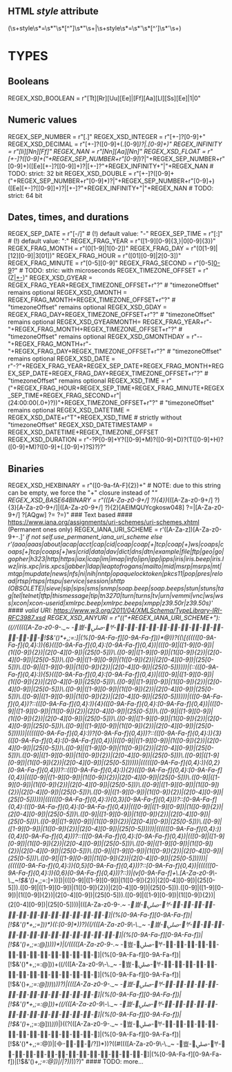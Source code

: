 ## HTML *style* attribute
(\s+style\s*=\s*"\s*[^"]\s*"\s+|\s+style\s*=\s*'\s*[^']\s*'\s+)

# TYPES
## Booleans
REGEX_XSD_BOOLEAN   = r"[Tt][Rr][Uu][Ee]|[Ff][Aa][Ll][Ss][Ee]|1|0"
## Numeric values
REGEX_SEP_NUMBER    = r"[.]"
REGEX_XSD_INTEGER   = r"[+-]?[0-9]+"
REGEX_XSD_DECIMAL   = r"[+-]?([0-9]+(\.[0-9]*)?|\.[0-9]+)"
REGEX_INFINITY      = r"[Ii][Nn][Ff]"
REGEX_NAN           = r"[Nn][Aa][Nn]"
REGEX_XSD_FLOAT     = r"[+-]?([0-9]+("+REGEX_SEP_NUMBER+r"[0-9]*)?|"+REGEX_SEP_NUMBER+r"[0-9]+)([Ee][+-]?[[0-9]]+)?|[+-]?"+REGEX_INFINITY+"|"+REGEX_NAN # TODO: strict: 32 bit
REGEX_XSD_DOUBLE    = r"[+-]?([0-9]+("+REGEX_SEP_NUMBER+r"[0-9]*)?|"+REGEX_SEP_NUMBER+r"[0-9]+)([Ee][+-]?[[0-9]]+)?|[+-]?"+REGEX_INFINITY+"|"+REGEX_NAN # TODO: strict: 64 bit
## Dates, times, and durations
REGEX_SEP_DATE      = r"[-/]" # (!) default value: "-"
REGEX_SEP_TIME      = r"[:]" # (!) default value: ":"
REGEX_FRAG_YEAR     = r"([1-9][0-9]{3,}|0[0-9]{3})"
REGEX_FRAG_MONTH    = r"(0[1-9]|1[0-2])"
REGEX_FRAG_DAY      = r"(0[1-9]|[12][0-9]|3[01])"
REGEX_FRAG_HOUR     = r"([01][0-9]|2[0-3])"
REGEX_FRAG_MINUTE   = r"[0-5][0-9]"
REGEX_FRAG_SECOND   = r"[0-5][0-9](\.[0-9]+)?" # TODO: stric: with microseconds
REGEX_TIMEZONE_OFFSET = r"(Z|[+-]((0[0-9]|1[0-3]):[0-5][0-9]|14:00))"
REGEX_XSD_GYEAR     = REGEX_FRAG_YEAR+REGEX_TIMEZONE_OFFSET+r"?" # "timezoneOffset" remains optional
REGEX_XSD_GMONTH    = REGEX_FRAG_MONTH+REGEX_TIMEZONE_OFFSET+r"?" # "timezoneOffset" remains optional
REGEX_XSD_GDAY      = REGEX_FRAG_DAY+REGEX_TIMEZONE_OFFSET+r"?" # "timezoneOffset" remains optional
REGEX_XSD_GYEARMONTH= REGEX_FRAG_YEAR+r"-"+REGEX_FRAG_MONTH+REGEX_TIMEZONE_OFFSET+r"?" # "timezoneOffset" remains optional
REGEX_XSD_GMONTHDAY = r"--"+REGEX_FRAG_MONTH+r"-"+REGEX_FRAG_DAY+REGEX_TIMEZONE_OFFSET+r"?" # "timezoneOffset" remains optional
REGEX_XSD_DATE      = r"-?"+REGEX_FRAG_YEAR+REGEX_SEP_DATE+REGEX_FRAG_MONTH+REGEX_SEP_DATE+REGEX_FRAG_DAY+REGEX_TIMEZONE_OFFSET+r"?" # "timezoneOffset" remains optional
REGEX_XSD_TIME      = r"("+REGEX_FRAG_HOUR+REGEX_SEP_TIME+REGEX_FRAG_MINUTE+REGEX_SEP_TIME+REGEX_FRAG_SECOND+r"|(24:00:00(\.0+)?))"+REGEX_TIMEZONE_OFFSET+r"?"  # "timezoneOffset" remains optional
REGEX_XSD_DATETIME  = REGEX_XSD_DATE+r"T"+REGEX_XSD_TIME # strictly without "timezoneOffset"
REGEX_XSD_DATETIMESTAMP = REGEX_XSD_DATETIME+REGEX_TIMEZONE_OFFSET
REGEX_XSD_DURATION  = r"-?P[0-9]+Y?([0-9]+M)?([0-9]+D)?(T([0-9]+H)?([0-9]+M)?([0-9]+(\.[0-9]+)?S)?)?"
## Binaries
REGEX_XSD_HEXBINARY = r"([0-9a-fA-F]{2})+" # NOTE: due to this string can be empty, we force the "+" closure instead of "*"
REGEX_XSD_BASE64BINARY  = r"(([A-Za-z0-9+/] ?){4})*(([A-Za-z0-9+/] ?){3}[A-Za-z0-9+/]|([A-Za-z0-9+/] ?){2}[AEIMQUYcgkosw048] ?=|[A-Za-z0-9+/] ?[AQgw] ?= ?=)"
    ### Text based
    #### https://www.iana.org/assignments/uri-schemes/uri-schemes.xhtml (Permanent ones only)
REGEX_IANA_URI_SCHEME = r'([A-Za-z])[A-Za-z0-9+\-\.]*' if not self.use_permanent_iana_uri_scheme else r'(aaa|aaas|about|acap|acct|cap|cid|coap|coap[+]tcp|coap[+]ws|coaps|coaps[+]tcp|coaps[+]ws|crid|data|dav|dict|dns|dtn|example|file|ftp|geo|go|gopher|h323|http|https|iax|icap|im|imap|info|ipn|ipp|ipps|iris|iris.beep|iris.lwz|iris.xpc|iris.xpcs|jabber|ldap|leaptofrogans|mailto|mid|msrp|msrps|mt|mtqp|mupdate|news|nfs|ni|nih|nntp|opaquelocktoken|pkcs11|pop|pres|reload|rtsp|rtsps|rtspu|service|session|shttp (OBSOLETE)|sieve|sip|sips|sms|snmp|soap.beep|soap.beeps|stun|stuns|tag|tel|telnet|tftp|thismessage|tip|tn3270|turn|turns|tv|urn|vemmi|vnc|ws|wss|xcon|xcon-userid|xmlrpc.beep|xmlrpc.beeps|xmpp|z39.50r|z39.50s)'
    #### valid URI: https://www.w3.org/2011/04/XMLSchema/TypeLibrary-IRI-RFC3987.xsd
REGEX_XSD_ANYURI = r"(("+REGEX_IANA_URI_SCHEME+"):((//(((([A-Za-z0-9\-\._~ -퟿豈-﷏ﷰ-￯𐀀-🿽𠀀-𯿽𰀀-𿿽񀀀-񏿽񐀀-񟿽񠀀-񯿽񰀀-񿿽򀀀-򏿽򐀀-򟿽򠀀-򯿽򰀀-򿿽󀀀-󏿽󐀀-󟿽󡀀-󯿽!$&'()*+,;=:]|(%[0-9A-Fa-f][0-9A-Fa-f]))*@))?((\[((((([0-9A-Fa-f]{0,4}:)){6}(([0-9A-Fa-f]{0,4}:[0-9A-Fa-f]{0,4})|(([0-9]|([1-9][0-9])|(1([0-9]){2})|(2[0-4][0-9])|(25[0-5]))\.([0-9]|([1-9][0-9])|(1([0-9]){2})|(2[0-4][0-9])|(25[0-5]))\.([0-9]|([1-9][0-9])|(1([0-9]){2})|(2[0-4][0-9])|(25[0-5]))\.([0-9]|([1-9][0-9])|(1([0-9]){2})|(2[0-4][0-9])|(25[0-5])))))|(::(([0-9A-Fa-f]{0,4}:)){5}(([0-9A-Fa-f]{0,4}:[0-9A-Fa-f]{0,4})|(([0-9]|([1-9][0-9])|(1([0-9]){2})|(2[0-4][0-9])|(25[0-5]))\.([0-9]|([1-9][0-9])|(1([0-9]){2})|(2[0-4][0-9])|(25[0-5]))\.([0-9]|([1-9][0-9])|(1([0-9]){2})|(2[0-4][0-9])|(25[0-5]))\.([0-9]|([1-9][0-9])|(1([0-9]){2})|(2[0-4][0-9])|(25[0-5])))))|(([0-9A-Fa-f]{0,4})?::(([0-9A-Fa-f]{0,4}:)){4}(([0-9A-Fa-f]{0,4}:[0-9A-Fa-f]{0,4})|(([0-9]|([1-9][0-9])|(1([0-9]){2})|(2[0-4][0-9])|(25[0-5]))\.([0-9]|([1-9][0-9])|(1([0-9]){2})|(2[0-4][0-9])|(25[0-5]))\.([0-9]|([1-9][0-9])|(1([0-9]){2})|(2[0-4][0-9])|(25[0-5]))\.([0-9]|([1-9][0-9])|(1([0-9]){2})|(2[0-4][0-9])|(25[0-5])))))|((((([0-9A-Fa-f]{0,4}:))?[0-9A-Fa-f]{0,4}))?::(([0-9A-Fa-f]{0,4}:)){3}(([0-9A-Fa-f]{0,4}:[0-9A-Fa-f]{0,4})|(([0-9]|([1-9][0-9])|(1([0-9]){2})|(2[0-4][0-9])|(25[0-5]))\.([0-9]|([1-9][0-9])|(1([0-9]){2})|(2[0-4][0-9])|(25[0-5]))\.([0-9]|([1-9][0-9])|(1([0-9]){2})|(2[0-4][0-9])|(25[0-5]))\.([0-9]|([1-9][0-9])|(1([0-9]){2})|(2[0-4][0-9])|(25[0-5])))))|((((([0-9A-Fa-f]{0,4}:)){0,2}[0-9A-Fa-f]{0,4}))?::(([0-9A-Fa-f]{0,4}:)){2}(([0-9A-Fa-f]{0,4}:[0-9A-Fa-f]{0,4})|(([0-9]|([1-9][0-9])|(1([0-9]){2})|(2[0-4][0-9])|(25[0-5]))\.([0-9]|([1-9][0-9])|(1([0-9]){2})|(2[0-4][0-9])|(25[0-5]))\.([0-9]|([1-9][0-9])|(1([0-9]){2})|(2[0-4][0-9])|(25[0-5]))\.([0-9]|([1-9][0-9])|(1([0-9]){2})|(2[0-4][0-9])|(25[0-5])))))|((((([0-9A-Fa-f]{0,4}:)){0,3}[0-9A-Fa-f]{0,4}))?::[0-9A-Fa-f]{0,4}:(([0-9A-Fa-f]{0,4}:[0-9A-Fa-f]{0,4})|(([0-9]|([1-9][0-9])|(1([0-9]){2})|(2[0-4][0-9])|(25[0-5]))\.([0-9]|([1-9][0-9])|(1([0-9]){2})|(2[0-4][0-9])|(25[0-5]))\.([0-9]|([1-9][0-9])|(1([0-9]){2})|(2[0-4][0-9])|(25[0-5]))\.([0-9]|([1-9][0-9])|(1([0-9]){2})|(2[0-4][0-9])|(25[0-5])))))|((((([0-9A-Fa-f]{0,4}:)){0,4}[0-9A-Fa-f]{0,4}))?::(([0-9A-Fa-f]{0,4}:[0-9A-Fa-f]{0,4})|(([0-9]|([1-9][0-9])|(1([0-9]){2})|(2[0-4][0-9])|(25[0-5]))\.([0-9]|([1-9][0-9])|(1([0-9]){2})|(2[0-4][0-9])|(25[0-5]))\.([0-9]|([1-9][0-9])|(1([0-9]){2})|(2[0-4][0-9])|(25[0-5]))\.([0-9]|([1-9][0-9])|(1([0-9]){2})|(2[0-4][0-9])|(25[0-5])))))|((((([0-9A-Fa-f]{0,4}:)){0,5}[0-9A-Fa-f]{0,4}))?::[0-9A-Fa-f]{0,4})|((((([0-9A-Fa-f]{0,4}:)){0,6}[0-9A-Fa-f]{0,4}))?::))|(v[0-9A-Fa-f]+\.[A-Za-z0-9\-\._~!$&'()*+,;=:]+))\])|(([0-9]|([1-9][0-9])|(1([0-9]){2})|(2[0-4][0-9])|(25[0-5]))\.([0-9]|([1-9][0-9])|(1([0-9]){2})|(2[0-4][0-9])|(25[0-5]))\.([0-9]|([1-9][0-9])|(1([0-9]){2})|(2[0-4][0-9])|(25[0-5]))\.([0-9]|([1-9][0-9])|(1([0-9]){2})|(2[0-4][0-9])|(25[0-5])))|(([A-Za-z0-9\-\._~ -퟿豈-﷏ﷰ-￯𐀀-🿽𠀀-𯿽𰀀-𿿽񀀀-񏿽񐀀-񟿽񠀀-񯿽񰀀-񿿽򀀀-򏿽򐀀-򟿽򠀀-򯿽򰀀-򿿽󀀀-󏿽󐀀-󟿽󡀀-󯿽]|(%[0-9A-Fa-f][0-9A-Fa-f])|[!$&'()*+,;=]))*)((:[0-9]*))?)((/(([A-Za-z0-9\-\._~ -퟿豈-﷏ﷰ-￯𐀀-🿽𠀀-𯿽𰀀-𿿽񀀀-񏿽񐀀-񟿽񠀀-񯿽񰀀-񿿽򀀀-򏿽򐀀-򟿽򠀀-򯿽򰀀-򿿽󀀀-󏿽󐀀-󟿽󡀀-󯿽]|(%[0-9A-Fa-f][0-9A-Fa-f])|[!$&'()*+,;=:@]))*))*)|(/(((([A-Za-z0-9\-\._~ -퟿豈-﷏ﷰ-￯𐀀-🿽𠀀-𯿽𰀀-𿿽񀀀-񏿽񐀀-񟿽񠀀-񯿽񰀀-񿿽򀀀-򏿽򐀀-򟿽򠀀-򯿽򰀀-򿿽󀀀-󏿽󐀀-󟿽󡀀-󯿽]|(%[0-9A-Fa-f][0-9A-Fa-f])|[!$&'()*+,;=:@]))+((/(([A-Za-z0-9\-\._~ -퟿豈-﷏ﷰ-￯𐀀-🿽𠀀-𯿽𰀀-𿿽񀀀-񏿽񐀀-񟿽񠀀-񯿽񰀀-񿿽򀀀-򏿽򐀀-򟿽򠀀-򯿽򰀀-򿿽󀀀-󏿽󐀀-󟿽󡀀-󯿽]|(%[0-9A-Fa-f][0-9A-Fa-f])|[!$&'()*+,;=:@]))*))*))?)|((([A-Za-z0-9\-\._~ -퟿豈-﷏ﷰ-￯𐀀-🿽𠀀-𯿽𰀀-𿿽񀀀-񏿽񐀀-񟿽񠀀-񯿽񰀀-񿿽򀀀-򏿽򐀀-򟿽򠀀-򯿽򰀀-򿿽󀀀-󏿽󐀀-󟿽󡀀-󯿽]|(%[0-9A-Fa-f][0-9A-Fa-f])|[!$&'()*+,;=:@]))+((/(([A-Za-z0-9\-\._~ -퟿豈-﷏ﷰ-￯𐀀-🿽𠀀-𯿽𰀀-𿿽񀀀-񏿽񐀀-񟿽񠀀-񯿽񰀀-񿿽򀀀-򏿽򐀀-򟿽򠀀-򯿽򰀀-򿿽󀀀-󏿽󐀀-󟿽󡀀-󯿽]|(%[0-9A-Fa-f][0-9A-Fa-f])|[!$&'()*+,;=:@]))*))*)|)((\?(([A-Za-z0-9\-\._~ -퟿豈-﷏ﷰ-￯𐀀-🿽𠀀-𯿽𰀀-𿿽񀀀-񏿽񐀀-񟿽񠀀-񯿽񰀀-񿿽򀀀-򏿽򐀀-򟿽򠀀-򯿽򰀀-򿿽󀀀-󏿽󐀀-󟿽󡀀-󯿽]|(%[0-9A-Fa-f][0-9A-Fa-f])|[!$&'()*+,;=:@])|[-󰀀-󿿽􀀀-􏿽/?])*))?((#((([A-Za-z0-9\-\._~ -퟿豈-﷏ﷰ-￯𐀀-🿽𠀀-𯿽𰀀-𿿽񀀀-񏿽񐀀-񟿽񠀀-񯿽񰀀-񿿽򀀀-򏿽򐀀-򟿽򠀀-򯿽򰀀-򿿽󀀀-󏿽󐀀-󟿽󡀀-󯿽]|(%[0-9A-Fa-f][0-9A-Fa-f])|[!$&'()*+,;=:@])|/|\?))*))?)"
    #### TODO: more...
